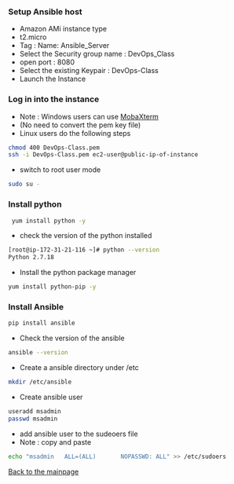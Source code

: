 ### Setup Ansible host
* Amazon AMi instance type
* t2.micro
* Tag : Name: Ansible_Server
* Select the Security group name : DevOps_Class
* open port : 8080
* Select the existing Keypair : DevOps-Class
* Launch the Instance
### Log in into the instance
* Note : Windows users can use [MobaXterm](https://mobaxterm.mobatek.net/)
* (No need to convert the pem key file)
* Linux users do the following steps
``` bash
chmod 400 DevOps-Class.pem
ssh -i DevOps-Class.pem ec2-user@public-ip-of-instance
```
* switch to root user mode
``` bash
sudo su -
```
### Install python
``` bash
 yum install python -y
```
* check the version of the python installed
``` bash
[root@ip-172-31-21-116 ~]# python --version
Python 2.7.18
```
* Install the python package manager
``` bash
yum install python-pip -y
```
### Install Ansible
``` bash
pip install ansible 
```
* Check the version of the ansible 
``` bash
ansible --version
```
* Create a ansible directory under /etc
``` bash
mkdir /etc/ansible
```
* Create ansible user
``` bash
useradd msadmin
passwd msadmin
```
* add ansible user to the sudeoers file
* Note : copy and paste
```  bash
echo "msadmin	ALL=(ALL)       NOPASSWD: ALL" >> /etc/sudoers
```




[Back to the mainpage](https://github.com/blrk/learn-devops.io/wiki)
